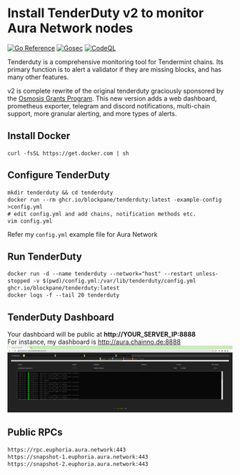 # Install TenderDuty v2 to monitor Aura Network nodes

[![Go Reference](https://pkg.go.dev/badge/github.com/blockpane/tenderduty.svg)](https://pkg.go.dev/github.com/blockpane/tenderduty)
[![Gosec](https://github.com/blockpane/tenderduty/workflows/Gosec/badge.svg)](https://github.com/blockpane/tenderduty/actions?query=workflow%3AGosec)
[![CodeQL](https://github.com/blockpane/tenderduty/workflows/CodeQL/badge.svg)](https://github.com/blockpane/tenderduty/actions?query=workflow%3ACodeQL)

Tenderduty is a comprehensive monitoring tool for Tendermint chains. Its primary function is to alert a validator if they are missing blocks, and has many other features.

v2 is complete rewrite of the original tenderduty graciously sponsored by the [Osmosis Grants Program](https://grants.osmosis.zone/). This new version adds a web dashboard, prometheus exporter, telegram and discord notifications, multi-chain support, more granular alerting, and more types of alerts.

## Install Docker
```
curl -fsSL https://get.docker.com | sh
```

## Configure TenderDuty
```
mkdir tenderduty && cd tenderduty
docker run --rm ghcr.io/blockpane/tenderduty:latest -example-config >config.yml
# edit config.yml and add chains, notification methods etc.
vim config.yml
```
Refer my `config.yml` example file for Aura Network


## Run TenderDuty
```
docker run -d --name tenderduty --network="host" --restart unless-stopped -v $(pwd)/config.yml:/var/lib/tenderduty/config.yml ghcr.io/blockpane/tenderduty:latest
docker logs -f --tail 20 tenderduty
```

## TenderDuty Dashboard
Your dashboard will be public at **http://YOUR_SERVER_IP:8888**\
For instance, my dashboard is http://aura.chainno.de:8888
![dashboard screenshot](images/dashboard.png)

## Public RPCs
```
https://rpc.euphoria.aura.network:443
https://snapshot-1.euphoria.aura.network:443
https://snapshot-2.euphoria.aura.network:443
```
